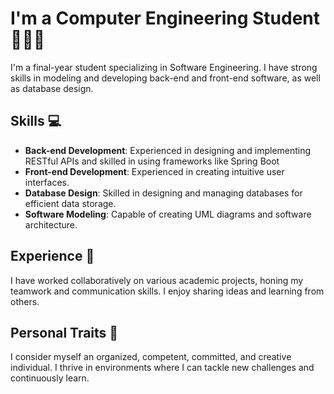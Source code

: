 # I'm a Computer Engineering Student 👨🏻‍💻​

I'm a final-year student specializing in Software Engineering. I have strong skills in modeling and developing back-end and front-end software, as well as database design.

## Skills 💻

- **Back-end Development**: Experienced in designing and implementing RESTful APIs and skilled in using frameworks like Spring Boot
- **Front-end Development**: Experienced in creating intuitive user interfaces.
- **Database Design**: Skilled in designing and managing databases for efficient data storage.
- **Software Modeling**: Capable of creating UML diagrams and software architecture.

## Experience 🤝

I have worked collaboratively on various academic projects, honing my teamwork and communication skills. I enjoy sharing ideas and learning from others.

## Personal Traits 🌟

I consider myself an organized, competent, committed, and creative individual. I thrive in environments where I can tackle new challenges and continuously learn.
